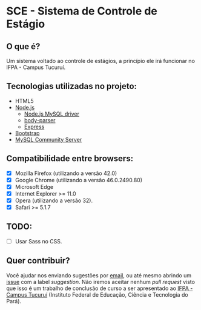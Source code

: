 # SCE - Sistema de Controle de Estágio

## O que é?

  Um sistema voltado ao controle de estágios, a princípio ele irá funcionar no IFPA - Campus Tucuruí.

## Tecnologias utilizadas no projeto:

 * HTML5
 * [Node.js](https://nodejs.org)
    * [Node.js MySQL driver](https://www.npmjs.com/package/mysql)
    * [body-parser](https://www.npmjs.com/package/body-parser)
    * [Express](http://expressjs.com/)
 * [Bootstrap](http://getbootstrap.com/)
 * [MySQL Community Server](https://dev.mysql.com/downloads/mysql/)

## Compatibilidade entre browsers:

  - [X] Mozilla Firefox (utilizando a versão 42.0)
  - [X] Google Chrome (utilizando a versão 46.0.2490.80)
  - [X] Microsoft Edge
  - [X] Internet Explorer >= 11.0
  - [X] Opera (utilizando a versão 32).
  - [X] Safari >= 5.1.7

## TODO:

  - [ ] Usar Sass no CSS.


## Quer contribuir?

 Você ajudar nos enviando sugestões por [email](mailto:rafaelnunes737@hotmail.com), ou até mesmo abrindo um [issue](https://github.com/rafaelcn/SICA/issues/new) com a label *suggestion*. Não iremos aceitar nenhum *pull request* visto que isso é um trabalho de conclusão de curso a ser apresentado ao [IFPA - Campus Tucuruí](http://tucurui.ifpa.edu.br/) (Instituto Federal de Educação, Ciência e Tecnologia do Pará).
